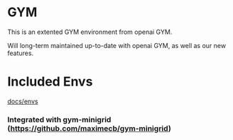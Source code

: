 # GYM
This is an extented GYM environment from openai GYM.

Will long-term maintained up-to-date with openai GYM, as well as our new features.

# Included Envs
[docs/envs](docs/envs)
### Integrated with gym-minigrid (https://github.com/maximecb/gym-minigrid)
